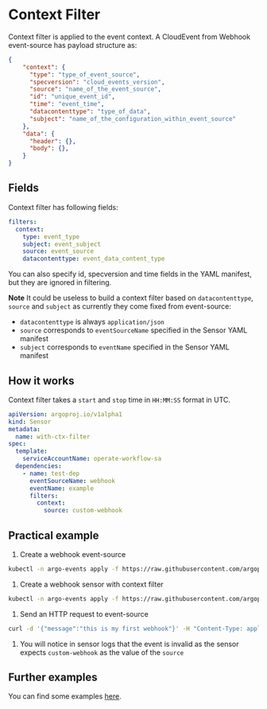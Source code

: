 
# Context Filter

Context filter is applied to the event context. A CloudEvent from Webhook event-source has payload structure as:

```json
{
    "context": {
      "type": "type_of_event_source",
      "specversion": "cloud_events_version",
      "source": "name_of_the_event_source",
      "id": "unique_event_id",
      "time": "event_time",
      "datacontenttype": "type_of_data",
      "subject": "name_of_the_configuration_within_event_source"
    },
    "data": {
      "header": {},
      "body": {},
    }
}
```

## Fields

Context filter has following fields:

```yaml
filters:
  context:
    type: event_type
    subject: event_subject
    source: event_source
    datacontenttype: event_data_content_type
```

You can also specify id, specversion and time fields in the YAML manifest, but they are ignored in filtering.

**Note** It could be useless to build a context filter based on `datacontenttype`, `source` and `subject` as currently they come fixed from event-source:

- `datacontenttype` is always `application/json`
- `source` corresponds to `eventSourceName` specified in the Sensor YAML manifest
- `subject` corresponds to `eventName` specified in the Sensor YAML manifest

## How it works

Context filter takes a `start` and `stop` time in `HH:MM:SS` format in UTC.

```yaml
apiVersion: argoproj.io/v1alpha1
kind: Sensor
metadata:
  name: with-ctx-filter
spec:
  template:
    serviceAccountName: operate-workflow-sa
  dependencies:
    - name: test-dep
      eventSourceName: webhook
      eventName: example
      filters:
        context:
          source: custom-webhook
```

## Practical example

1. Create a webhook event-source

  ```bash
  kubectl -n argo-events apply -f https://raw.githubusercontent.com/argoproj/argo-events/stable/examples/event-sources/webhook.yaml
  ```

1. Create a webhook sensor with context filter

  ```bash
  kubectl -n argo-events apply -f https://raw.githubusercontent.com/argoproj/argo-events/stable/examples/sensors/filter-with-context.yaml
  ```

1. Send an HTTP request to event-source

  ```bash
  curl -d '{"message":"this is my first webhook"}' -H "Content-Type: application/json" -X POST http://localhost:12000/example
  ```

1. You will notice in sensor logs that the event is invalid as the sensor expects `custom-webhook` as the value of the `source`

## Further examples

You can find some examples [here](https://github.com/argoproj/argo-events/tree/master/examples/sensors).
